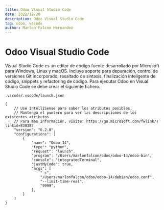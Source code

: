 ```yaml
---
title: Odoo Visual Studio Code
date: 2022/12/20
description: Odoo Visual Studio Code
tag: odoo, vscode
author: Marlon Falcon Hernandez
---
```


# Odoo Visual Studio Code

Visual Studio Code es un editor de código fuente desarrollado por Microsoft para Windows, Linux y macOS. Incluye soporte para depuración, control de versiones Git incorporado, resaltado de sintaxis, finalización inteligente de código, snippets y refactoring de código. Para ejecutar Odoo en Visual Studio Code se debe crear el siguiente fichero.

````
.vscode/.vscode/launch.json
````

````
{
    // Use IntelliSense para saber los atributos posibles.
    // Mantenga el puntero para ver las descripciones de los existentes atributos.
    // Para más información, visite: https://go.microsoft.com/fwlink/?linkid=830387
    "version": "0.2.0",
    "configurations": [
        {
            "name": "Odoo 14",
            "type": "python",
            "request": "launch",
            "program": "/Users/marlonfalcon/odoo/odoo-14/odoo-bin",
            "console": "integratedTerminal",
            "justMyCode": true,
            "args": [
                "-c",
                "/Users/marlonfalcon/odoo/odoo-14/debian/odoo.conf",
                "--limit-time-real",
                "9999",
            ],
        }
    ]
}
````
